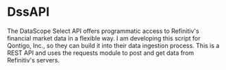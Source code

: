 # DssAPI
The DataScope Select API offers programmatic access to Refinitiv's financial market data in a flexible way. I am developing this script for Qontigo, Inc., so they can build it into their data ingestion process. This is a REST API and uses the requests module to post and get data from Refinitiv's servers. 

